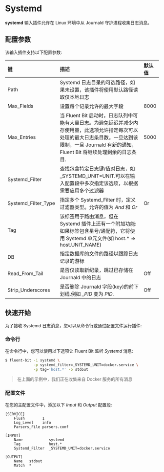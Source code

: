 # Systemd

**systemd** 输入插件允许在 Linux 环境中从 Journald 守护进程收集日志消息。

## 配置参数 <a id="configuration-parameters"></a>

该输入插件支持以下配置参数:

| 键 | 描述 | 默认值 |
| :--- | :--- | :--- |
| Path | Systemd 日志目录的可选路径，如果未设置，该插件将使用默认路径读取仅本地日志 |  |
| Max\_Fields | 设置每个记录允许的最大字段 | 8000 |
| Max\_Entries | 当 Fluent Bit 启动时，日志队列中可能有大量日志。为避免延迟并减少内存使用量，此选项允许指定每次可以处理的最大日志条目数。一旦达到该限制，一旦 Journald 有新的通知，Fluent Bit 将继续处理剩余的日志条目. | 5000 |
| Systemd\_Filter | 查找包含特定日志键/值对日志，如 \_SYSTEMD\_UNIT=UNIT.可以在输入配置段中多次指定该选项，以根据需要应用多个过滤器 |  |
| Systemd\_Filter\_Type | 指定多个 Systemd\_Filter 时，定义过滤器类型。允许的值为 _And_ 和 _Or_ | Or |
| Tag | 该标签用于路由消息，但在 Systemd 插件上还有一个附加功能: 如果标签包含星号/通配符，它将使用 Systemd 单元文件\(如 host.\* =&gt; host.UNIT\_NAME\) |  |
| DB | 指定数据库的文件的路径以跟踪日志记录的游标 |  |
| Read\_From\_Tail | 是否仅读取新纪录，跳过已存储在 Journald 中的日志 | Off |
| Strip\_Underscores | 是否删除 Journald 字段\(key\)的前下划线.例如 _\_PID_ 变为 _PID_. | Off |

## 快速开始 <a id="getting-started"></a>

为了接收 Systemd 日志消息，您可以从命令行或通过配置文件运行插件:

### 命令行 <a id="command-line"></a>

在命令行中，您可以使用以下选项让 Fluent Bit 监听 _Systemd_ 消息:

```bash
$ fluent-bit -i systemd \
             -p systemd_filter=_SYSTEMD_UNIT=docker.service \
             -p tag='host.*' -o stdout
```

> 在上面的示例中，我们正在收集来自 Docker 服务的所有消息

### 配置文件 <a id="configuration-file"></a>

在您的主配置文件中，添加以下 _Input_ 和 _Output_ 配置段:

```text
[SERVICE]
    Flush        1
    Log_Level    info
    Parsers_File parsers.conf

[INPUT]
    Name            systemd
    Tag             host.*
    Systemd_Filter  _SYSTEMD_UNIT=docker.service

[OUTPUT]
    Name   stdout
    Match  *
```

